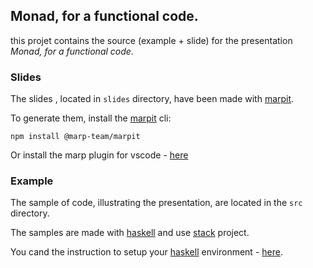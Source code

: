 ## Monad, for a functional code. 

this projet contains the source (example + slide) for the presentation *Monad, for a functional code*. 

### Slides

The slides , located in `slides` directory,  have been made with [marpit](https://marpit.marp.app). 

To generate them, install the [marpit](https://marpit.marp.app) cli:

```
npm install @marp-team/marpit
```

Or install the marp plugin for vscode - [here](https://marp.app/#get-started)

### Example

The sample of code, illustrating the presentation, are located in the `src` directory. 

The samples are made with [haskell](https://www.haskell.org) and use [stack](https://docs.haskellstack.org/en/stable/) project.

You cand the instruction to setup your [haskell](https://www.haskell.org) environment - [here](https://www.haskell.org/downloads/).